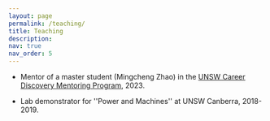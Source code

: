 ```yaml
---
layout: page
permalink: /teaching/
title: Teaching
description: 
nav: true
nav_order: 5
---
```


* Mentor of a master student (Mingcheng Zhao) in the [UNSW Career Discovery Mentoring Program](https://www.unsw.edu.au/employability/discover/unsw-career-discovery-mentoring-program), 2023.

* Lab demonstrator for ''Power and Machines'' at UNSW Canberra, 2018-2019.

